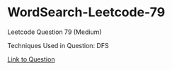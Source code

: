 # WordSearch-Leetcode-79

Leetcode Question 79 (Medium)

Techniques Used in Question:
DFS

[Link to Question](https://leetcode.com/problems/word-search/)
